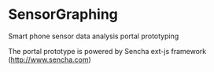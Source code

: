 # SensorGraphing
Smart phone sensor data analysis portal prototyping

The portal prototype is powered by Sencha ext-js framework (http://www.sencha.com)

